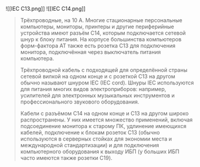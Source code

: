![[IEC C13.png]]
![[IEC C14.png]]
>Трёхпроводные, на 10 А. Многие стационарные персональные компьютеры, мониторы, принтеры и другие периферийные устройства имеют разъём C14, которым подключается сетевой шнур к блоку питания. На корпусе большинства компьютеров форм-фактора AT также есть розетка C13 для подключения монитора, подключённая через выключатель питания компьютера.
>
>Трёхпроводной кабель с подходящей для определённой страны сетевой вилкой на одном конце и с розеткой C13 на другом обычно называют шнуром IEC (IEC cord). Шнуры IEC используются для питания многих видов электроприборов: например, усилителей для электронных музыкальных инструментов и профессионального звукового оборудования.
>
>Кабели с разъёмом C14 на одном конце и C13 на другом широко распространены. У них имеется множество применений, включая подсоединение монитора к старому ПК, удлинение имеющихся кабелей, подключение к блокам розеток C13 (обычно используются в серверных стойках для экономии места и международной стандартизации) и для подключения компьютерного оборудования к выходу ИБП (у больших ИБП часто имеются также розетки C19).
